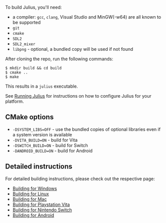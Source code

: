 To build Julius, you'll need:

- a compiler: `gcc`, `clang`, Visual Studio and MinGW(-w64) are all known to be supported
- `git`
- `cmake`
- `SDL2`
- `SDL2_mixer`
- `libpng` - optional, a bundled copy will be used if not found

After cloning the repo, run the following commands:

	$ mkdir build && cd build
	$ cmake ..
	$ make

This results in a `julius` executable.

See [Running Julius](https://github.com/bvschaik/julius/blob/master/doc/RUNNING.md) for instructions on how to configure Julius for your platform.

## CMake options

- `-DSYSTEM_LIBS=OFF` - use the bundled copies of optional libraries even if a system version is available
- `-DVITA_BUILD=ON` - build for Vita
- `-DSWITCH_BUILD=ON` - build for Switch
- `-DANDROID_BUILD=ON` - build for Android

## Detailed instructions

For detailed building instructions, please check out the respective page:

- [Building for Windows](Building-for-Windows)
- [Building for Linux](Building-for-Linux)
- [Building for Mac](Building-for-MacOS)
- [Building for Playstation Vita](Building-for-Vita)
- [Building for Nintendo Switch](Building-for-Switch)
- [Building for Android](Building-for-Android)
